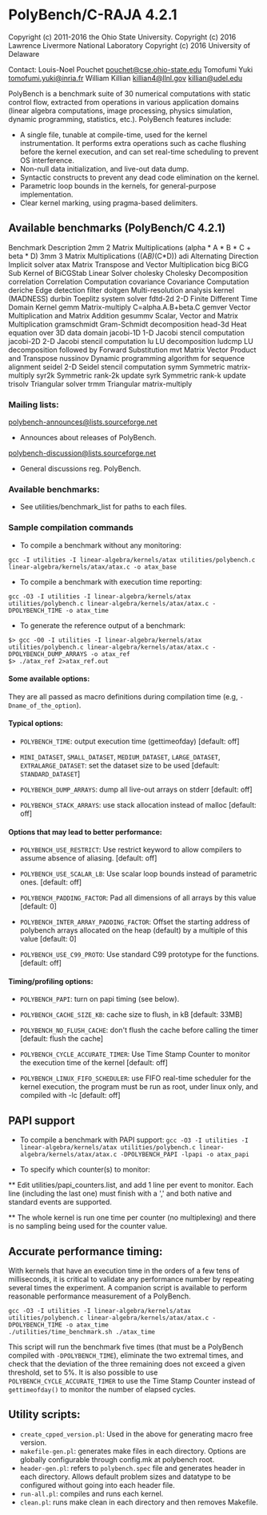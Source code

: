 # PolyBench/C-RAJA 4.2.1

Copyright (c) 2011-2016 the Ohio State University.
Copyright (c) 2016 Lawrence Livermore National Laboratory
Copyright (c) 2016 University of Delaware

Contact:
   Louis-Noel Pouchet <pouchet@cse.ohio-state.edu>
   Tomofumi Yuki <tomofumi.yuki@inria.fr>
   William Killian <killian4@llnl.gov> <killian@udel.edu>

PolyBench is a benchmark suite of 30 numerical computations with
static control flow, extracted from operations in various application
domains (linear algebra computations, image processing, physics
simulation, dynamic programming, statistics, etc.). PolyBench features
include:
- A single file, tunable at compile-time, used for the kernel
  instrumentation. It performs extra operations such as cache flushing
  before the kernel execution, and can set real-time scheduling to
  prevent OS interference.
- Non-null data initialization, and live-out data dump.
- Syntactic constructs to prevent any dead code elimination on the kernel.
- Parametric loop bounds in the kernels, for general-purpose implementation.
- Clear kernel marking, using pragma-based delimiters.

## Available benchmarks (PolyBench/C 4.2.1)

Benchmark	Description
2mm		2 Matrix Multiplications (alpha * A * B * C + beta * D)
3mm		3 Matrix Multiplications ((A*B)*(C*D))
adi		Alternating Direction Implicit solver
atax		Matrix Transpose and Vector Multiplication
bicg		BiCG Sub Kernel of BiCGStab Linear Solver
cholesky	Cholesky Decomposition
correlation	Correlation Computation
covariance	Covariance Computation
deriche		Edge detection filter
doitgen		Multi-resolution analysis kernel (MADNESS)
durbin		Toeplitz system solver
fdtd-2d		2-D Finite Different Time Domain Kernel
gemm		Matrix-multiply C=alpha.A.B+beta.C
gemver		Vector Multiplication and Matrix Addition
gesummv		Scalar, Vector and Matrix Multiplication
gramschmidt	Gram-Schmidt decomposition
head-3d		Heat equation over 3D data domain
jacobi-1D	1-D Jacobi stencil computation
jacobi-2D	2-D Jacobi stencil computation
lu		LU decomposition
ludcmp		LU decomposition followed by Forward Substitution
mvt		Matrix Vector Product and Transpose
nussinov	Dynamic programming algorithm for sequence alignment
seidel		2-D Seidel stencil computation
symm		Symmetric matrix-multiply
syr2k		Symmetric rank-2k update
syrk		Symmetric rank-k update
trisolv		Triangular solver
trmm		Triangular matrix-multiply


### Mailing lists:

polybench-announces@lists.sourceforge.net

* Announces about releases of PolyBench.

polybench-discussion@lists.sourceforge.net

* General discussions reg. PolyBench.

### Available benchmarks:

* See utilities/benchmark_list for paths to each files.

### Sample compilation commands

* To compile a benchmark without any monitoring:

`gcc -I utilities -I linear-algebra/kernels/atax utilities/polybench.c linear-algebra/kernels/atax/atax.c -o atax_base`

* To compile a benchmark with execution time reporting:

`gcc -O3 -I utilities -I linear-algebra/kernels/atax utilities/polybench.c linear-algebra/kernels/atax/atax.c -DPOLYBENCH_TIME -o atax_time`

* To generate the reference output of a benchmark:

```
$> gcc -O0 -I utilities -I linear-algebra/kernels/atax utilities/polybench.c linear-algebra/kernels/atax/atax.c -DPOLYBENCH_DUMP_ARRAYS -o atax_ref
$> ./atax_ref 2>atax_ref.out
```

#### Some available options:

They are all passed as macro definitions during compilation time (e.g, `-Dname_of_the_option`).

#### Typical options:

* `POLYBENCH_TIME`: output execution time (gettimeofday) [default: off]

* `MINI_DATASET`, `SMALL_DATASET`, `MEDIUM_DATASET`, `LARGE_DATASET`, `EXTRALARGE_DATASET`: set the dataset size to be used [default: `STANDARD_DATASET`]

* `POLYBENCH_DUMP_ARRAYS`: dump all live-out arrays on stderr [default: off]

* `POLYBENCH_STACK_ARRAYS`: use stack allocation instead of malloc [default: off]


#### Options that may lead to better performance:

* `POLYBENCH_USE_RESTRICT`: Use restrict keyword to allow compilers to assume absence of aliasing. [default: off]

* `POLYBENCH_USE_SCALAR_LB`: Use scalar loop bounds instead of parametric ones. [default: off]

* `POLYBENCH_PADDING_FACTOR`: Pad all dimensions of all arrays by this value [default: 0]

* `POLYBENCH_INTER_ARRAY_PADDING_FACTOR`: Offset the starting address of polybench arrays allocated on the heap (default) by a multiple of this value [default: 0]

* `POLYBENCH_USE_C99_PROTO`: Use standard C99 prototype for the functions. [default: off]


#### Timing/profiling options:

* `POLYBENCH_PAPI`: turn on papi timing (see below).

* `POLYBENCH_CACHE_SIZE_KB`: cache size to flush, in kB [default: 33MB]

* `POLYBENCH_NO_FLUSH_CACHE`: don't flush the cache before calling the timer [default: flush the cache]

* `POLYBENCH_CYCLE_ACCURATE_TIMER`: Use Time Stamp Counter to monitor the execution time of the kernel [default: off]

* `POLYBENCH_LINUX_FIFO_SCHEDULER`: use FIFO real-time scheduler for the kernel execution, the program must be run as root, under linux only, and compiled with -lc [default: off]


## PAPI support

* To compile a benchmark with PAPI support:
`gcc -O3 -I utilities -I linear-algebra/kernels/atax utilities/polybench.c linear-algebra/kernels/atax/atax.c -DPOLYBENCH_PAPI -lpapi -o atax_papi`

* To specify which counter(s) to monitor:

** Edit utilities/papi_counters.list, and add 1 line per event to monitor. Each line (including the last one) must finish with a ',' and both native and standard events are supported.

** The whole kernel is run one time per counter (no multiplexing) and there is no sampling being used for the counter value.

## Accurate performance timing:

With kernels that have an execution time in the orders of a few tens of milliseconds, it is critical to validate any performance number by repeating several times the experiment. A companion script is available to perform reasonable performance measurement of a PolyBench.

```
gcc -O3 -I utilities -I linear-algebra/kernels/atax utilities/polybench.c linear-algebra/kernels/atax/atax.c -DPOLYBENCH_TIME -o atax_time
./utilities/time_benchmark.sh ./atax_time
```

This script will run the benchmark five times (that must be a PolyBench compiled with `-DPOLYBENCH_TIME`), eliminate the two extremal times, and check that the deviation of the three remaining does not exceed a given threshold, set to 5%. It is also possible to use `POLYBENCH_CYCLE_ACCURATE_TIMER` to use the Time Stamp Counter instead of `gettimeofday()` to monitor the number of elapsed cycles.

## Utility scripts:

* `create_cpped_version.pl`: Used in the above for generating macro free version.
* `makefile-gen.pl`: generates make files in each directory. Options are globally configurable through config.mk at polybench root.
* `header-gen.pl`: refers to `polybench.spec` file and generates header in each directory. Allows default problem sizes and datatype to be configured without going into each header file.
* `run-all.pl`: compiles and runs each kernel.
* `clean.pl`: runs make clean in each directory and then removes Makefile.
